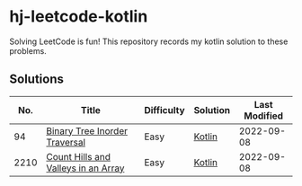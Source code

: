 # hj-leetcode-kotlin

Solving LeetCode is fun! This repository records my kotlin solution to these problems.

## Solutions
| No.  | Title                                                                                                     | Difficulty | Solution                                                                 | Last Modified |
|------|-----------------------------------------------------------------------------------------------------------|------------|--------------------------------------------------------------------------|---------------|
| 94   | [Binary Tree Inorder Traversal](https://leetcode.com/problems/binary-tree-inorder-traversal)              | Easy       | [Kotlin](src/main/kotlin/com/hj/leetcode/kotlin/problem94/Solution.kt)   | 2022-09-08    |
| 2210 | [Count Hills and Valleys in an Array](https://leetcode.com/problems/count-hills-and-valleys-in-an-array/) | Easy       | [Kotlin](src/main/kotlin/com/hj/leetcode/kotlin/problem2210/Solution.kt) | 2022-09-08    |